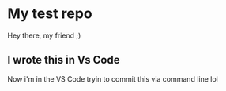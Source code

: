 # My test repo

Hey there, my friend ;)

## I wrote this in Vs Code

Now i'm in the VS Code tryin to commit this via command line lol
